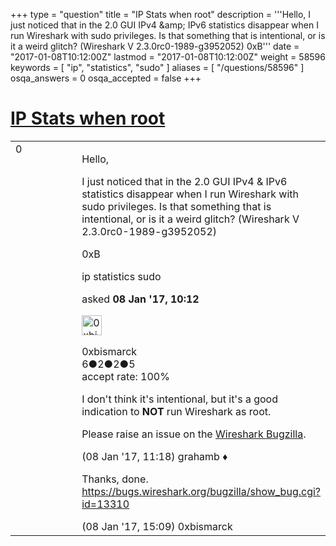 +++
type = "question"
title = "IP Stats when root"
description = '''Hello, I just noticed that in the 2.0 GUI IPv4 &amp;amp; IPv6 statistics disappear when I run Wireshark with sudo privileges. Is that something that is intentional, or is it a weird glitch? (Wireshark V 2.3.0rc0-1989-g3952052) 0xB'''
date = "2017-01-08T10:12:00Z"
lastmod = "2017-01-08T10:12:00Z"
weight = 58596
keywords = [ "ip", "statistics", "sudo" ]
aliases = [ "/questions/58596" ]
osqa_answers = 0
osqa_accepted = false
+++

<div class="headNormal">

# [IP Stats when root](/questions/58596/ip-stats-when-root)

</div>

<div id="main-body">

<div id="askform">

<table id="question-table" style="width:100%;"><colgroup><col style="width: 50%" /><col style="width: 50%" /></colgroup><tbody><tr class="odd"><td style="width: 30px; vertical-align: top"><div class="vote-buttons"><div id="post-58596-score" class="post-score" title="current number of votes">0</div><div id="favorite-count" class="favorite-count"></div></div></td><td><div id="item-right"><div class="question-body"><p>Hello,</p><p>I just noticed that in the 2.0 GUI IPv4 &amp; IPv6 statistics disappear when I run Wireshark with sudo privileges. Is that something that is intentional, or is it a weird glitch? (Wireshark V 2.3.0rc0-1989-g3952052)</p><p>0xB</p></div><div id="question-tags" class="tags-container tags">ip statistics sudo</div><div id="question-controls" class="post-controls"></div><div class="post-update-info-container"><div class="post-update-info post-update-info-user"><p>asked <strong>08 Jan '17, 10:12</strong></p><img src="https://secure.gravatar.com/avatar/b7abadc19faf42f27c2c2feeae249e1f?s=32&amp;d=identicon&amp;r=g" class="gravatar" width="32" height="32" alt="0xbismarck&#39;s gravatar image" /><p>0xbismarck<br />
<span class="score" title="6 reputation points">6</span><span title="2 badges"><span class="badge1">●</span><span class="badgecount">2</span></span><span title="2 badges"><span class="silver">●</span><span class="badgecount">2</span></span><span title="5 badges"><span class="bronze">●</span><span class="badgecount">5</span></span><br />
<span class="accept_rate" title="Rate of the user&#39;s accepted answers">accept rate:</span> <span title="0xbismarck has one accepted answer">100%</span></p></div></div><div id="comments-container-58596" class="comments-container"><span id="58597"></span><div id="comment-58597" class="comment"><div id="post-58597-score" class="comment-score"></div><div class="comment-text"><p>I don't think it's intentional, but it's a good indication to <strong>NOT</strong> run Wireshark as root.</p><p>Please raise an issue on the <a href="https://bugs.wireshark.org">Wireshark Bugzilla</a>.</p></div><div id="comment-58597-info" class="comment-info"><span class="comment-age">(08 Jan '17, 11:18)</span> grahamb ♦</div></div><span id="58603"></span><div id="comment-58603" class="comment"><div id="post-58603-score" class="comment-score"></div><div class="comment-text"><p>Thanks, done. <a href="https://bugs.wireshark.org/bugzilla/show_bug.cgi?id=13310">https://bugs.wireshark.org/bugzilla/show_bug.cgi?id=13310</a></p></div><div id="comment-58603-info" class="comment-info"><span class="comment-age">(08 Jan '17, 15:09)</span> 0xbismarck</div></div></div><div id="comment-tools-58596" class="comment-tools"></div><div class="clear"></div><div id="comment-58596-form-container" class="comment-form-container"></div><div class="clear"></div></div></td></tr></tbody></table>

</div>

</div>

